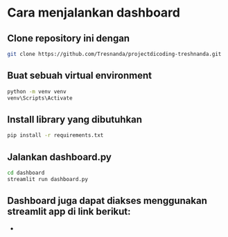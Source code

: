 # Cara menjalankan dashboard

## Clone repository ini dengan
```bash
git clone https://github.com/Tresnanda/projectdicoding-treshnanda.git
```

## Buat sebuah virtual environment
```bash
python -m venv venv
venv\Scripts\Activate
```

## Install library yang dibutuhkan
```bash
pip install -r requirements.txt
```

## Jalankan dashboard.py
```bash
cd dashboard
streamlit run dashboard.py
```

## Dashboard juga dapat diakses menggunakan streamlit app di link berikut:
- 
